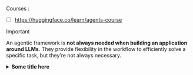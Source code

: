 

Courses : 
- [ ] https://huggingface.co/learn/agents-course

> [!IMPORTANT]
An agentic framework is **not always needed when building an application around LLMs**. They provide flexibility in the workflow to efficiently solve a specific task, but they’re not always necessary.


<details>
<summary> <b>Some title here</b> </summary>
  your long text here
</details>


